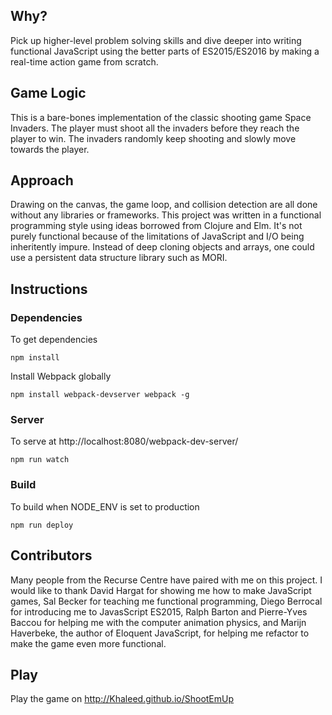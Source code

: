 ## Why?

Pick up higher-level problem solving skills and dive deeper into writing functional JavaScript using the better parts of ES2015/ES2016 by making a real-time action game from scratch.

## Game Logic

This is a bare-bones implementation of the classic shooting game Space Invaders. The player must shoot all the invaders before they reach the player to win. The invaders randomly keep shooting and slowly move towards the player.

## Approach

Drawing on the canvas, the game loop, and collision detection are all done without any libraries or frameworks. This project was written in a functional programming style using ideas borrowed from Clojure and Elm. It's not purely functional because of the limitations of JavaScript and I/O being inheritently impure. Instead of deep cloning objects and arrays, one could use a persistent data structure library such as MORI.
## Instructions

### Dependencies

To get dependencies

`npm install`

Install Webpack globally 

`npm install webpack-devserver webpack -g`

### Server

To serve at http://localhost:8080/webpack-dev-server/

`npm run watch`

### Build

To build when NODE_ENV is set to production

`npm run deploy`

## Contributors

Many people from the Recurse Centre have paired with me on this project. I would like to thank David Hargat for showing me how to make JavaScript games, Sal Becker for teaching me functional programming, Diego Berrocal for introducing me to JavasScript ES2015, Ralph Barton and Pierre-Yves Baccou for helping me with the computer animation physics, and Marijn Haverbeke, the author of Eloquent JavaScript, for helping me refactor to make the game even more functional.

## Play

Play the game on http://Khaleed.github.io/ShootEmUp


<a href='http://www.recurse.com' title='Made with love at the Recurse Center'><img src='https://cloud.githubusercontent.com/assets/2883345/11322973/9e557144-910b-11e5-959a-8fdaaa4a88c5.png' height='14px'/></a>
